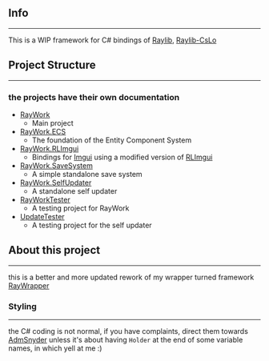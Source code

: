 ## Info

---

This is a WIP framework for C# bindings of <a href="https://github.com/raysan5/raylib">
Raylib</a>, <a href="https://github.com/NotNotTech/Raylib-CsLo">Raylib-CsLo</a>

## Project Structure

---

### the projects have their own documentation

- <a href="https://github.com/SWCreeperKing/RayWork/tree/master/RayWork">RayWork</a>
    - Main project
- <a href="https://github.com/SWCreeperKing/RayWork/tree/master/RayWork.ECS">RayWork.ECS</a>
    - The foundation of the Entity Component System
- <a href="https://github.com/SWCreeperKing/RayWork/tree/master/RayWork.RLImgui">RayWork.RLImgui</a>
    - Bindings for <a href="https://github.com/ocornut/imgui">Imgui</a> using a modified version
      of <a href="https://github.com/raylib-extras/rlImGui-cs">RLImgui</a>
- <a href="https://github.com/SWCreeperKing/RayWork/tree/master/RayWork.SaveSystem">RayWork.SaveSystem</a>
    - A simple standalone save system
- <a href="https://github.com/SWCreeperKing/RayWork/tree/master/RayWork.SelfUpdater">RayWork.SelfUpdater</a>
  - A standalone self updater
- <a href="https://github.com/SWCreeperKing/RayWork/tree/master/RayWorkTester">RayWorkTester</a>
    - A testing project for RayWork
- <a href="https://github.com/SWCreeperKing/RayWork/tree/master/UpdateTester">UpdateTester</a>
    - A testing project for the self updater

## About this project

---

this is a better and more updated rework of my wrapper turned
framework <a href="https://github.com/SWCreeperKing/RayWrapper">RayWrapper</a>

### Styling

---

the C# coding is not normal, if you have complaints, direct them towards <a href="https://github.com/AdmiralSnyder">
AdmSnyder</a>
unless it's about having `Holder` at the end of some variable names, in which yell at me
:) 